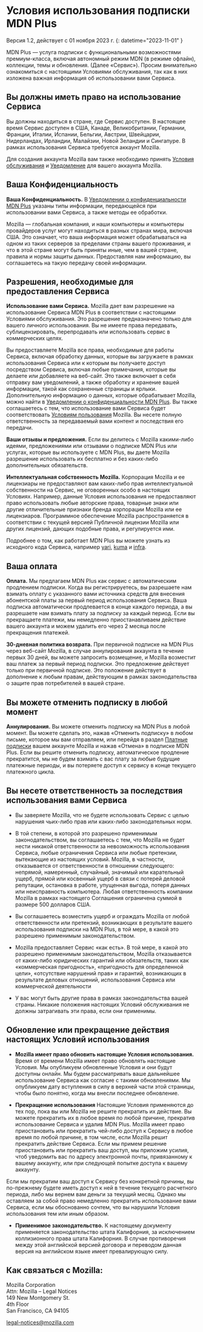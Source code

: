 # Условия использования подписки MDN Plus

Версия 1.2, действует с 01 ноября 2023 г.
{: datetime="2023-11-01" }

MDN Plus — услуга подписки с функциональными возможностями премиум-класса, включая автономный режим MDN (в режиме офлайн), коллекции, темы и обновления. (Далее «Сервис»). Просим внимательно ознакомиться с настоящими Условиями обслуживания, так как в них изложена важная информация об использовании вами Сервиса.

## Вы должны иметь право на использование Сервиса

Вы должны находиться в стране, где Сервис доступен. В настоящее время Сервис доступен в США, Канаде, Великобритании, Германии, Франции, Италии, Испании, Бельгии, Австрии, Швейцарии, Нидерландах, Ирландии, Малайзии, Новой Зеландии и Сингапуре. В рамках использования Сервиса требуется аккаунт Mozilla.

Для создания аккаунта Mozilla вам также необходимо принять [Условия обслуживания](https://www.mozilla.org/about/legal/terms/services/) и [Уведомление](https://www.mozilla.org/privacy/mozilla-accounts/) для вашего аккаунта Mozilla.

## Ваша Конфиденциальность

__Ваша Конфиденциальность.__ В [Уведомлении о конфиденциальности MDN Plus](https://www.mozilla.org/privacy/mdn-plus/) указаны типы информации, передающейся при использовании вами Сервиса, а также методы ее обработки.

Mozilla — глобальная компания, и наши компьютеры и компьютеры провайдеров услуг могут находиться в разных странах мира, включая США. Это означает, что ваша информация может обрабатываться на одном из таких серверов за пределами страны вашего проживания, и что в этой стране могут быть приняты иные, чем в вашей стране, правила и нормы защиты данных. Предоставляя нам информацию, вы соглашаетесь на такую передачу своей информации.

## Разрешения, необходимые для предоставления Сервиса

__Использование вами Сервиса.__ Mozilla дает вам разрешение на использование Сервиса MDN Plus в соответствии с настоящими Условиями обслуживания. Это разрешение предназначено только для вашего личного использования. Вы не имеете права передавать, сублицензировать, перепродавать или использовать сервис в коммерческих целях.

Вы предоставляете Mozilla все права, необходимые для работы Сервиса, включая обработку данных, которые вы загружаете в рамках использования Сервиса или к которым вы получаете доступ посредством Сервиса, включая любые примечания, которые вы делаете или добавляете на веб-сайт. Это также включает в себя отправку вам уведомлений, а также обработку и хранение вашей информации, такой как сохраненные страницы и ярлыки. Дополнительную информацию о данных, которые обрабатывает Mozilla, можно найти в [Уведомлении о конфиденциальности MDN Plus](https://www.mozilla.org/privacy/mdn-plus/).
Вы также соглашаетесь с тем, что использование вами Сервиса будет соответствовать [Условиям пользования](https://www.mozilla.org/about/legal/acceptable-use/) Mozilla. Вы несете полную ответственность за передаваемый вами контент и последствия его передачи.

__Ваши отзывы и предложения.__ Если вы делитесь с Mozilla какими-либо идеями, предложениями или отзывами о подписке MDN Plus или услугах, которые вы используете с MDN Plus, вы даете Mozilla разрешение использовать их бесплатно и без каких-либо дополнительных обязательств.

__Интеллектуальная собственность Mozilla.__ Корпорация Mozilla и ее лицензиары не предоставляют вам каких-либо прав интеллектуальной собственности на Сервис, не оговоренных особо в настоящих Условиях. Например, данные Условия использования не предоставляют право использовать любые авторские права, товарные знаки или другие отличительные признаки бренда корпорации Mozilla или ее лицензиаров. Программное обеспечение Mozilla распространяется в соответствии с текущей версией Публичной лицензии Mozilla или других лицензий, дающих подобные права, и регулируется ими.

Подробнее о том, как работает MDN Plus вы можете узнать из исходного кода Сервиса, например [yari](https://github.com/mdn/yari), [kuma](https://github.com/mdn/kuma) и [infra](https://github.com/mdn/infra).

## Ваша оплата

__Оплата.__ Мы предлагаем MDN Plus как сервис с автоматическим продлением подписки. Когда вы регистрируетесь, вы разрешаете нам взимать оплату с указанного вами источника средств для внесения абонентской платы за первый период использования Сервиса. Ваша подписка автоматически продлевается в конце каждого периода, а вы разрешаете нам взимать плату за подписку за каждый период. Если вы прекращаете платежи, мы немедленно приостанавливаем действие вашего аккаунта и можем удалить его через 2 месяца после прекращения платежей.

__30-дневная политика возврата.__ При первичной подписке на MDN Plus через веб-сайт Mozilla, в случае аннулирования аккаунта в течение первых 30 дней, вы можете запросить возмещение, и Mozilla возместит ваш платеж за первый период подписки. Это предложение действует только при первичной подписке. Это положение действует в дополнение к любым правам, действующим в рамках законодательства о защите прав потребителей в вашей стране.

## Вы можете отменить подписку в любой момент

__Аннулирования.__ Вы можете отменить подписку на MDN Plus в любой момент. Вы можете сделать это, нажав «Отменить подписку» в любом письме, которое мы вам отправляем, или перейдя в раздел [Платные подписки](https://subscriptions.firefox.com) вашем аккаунте Mozilla и нажав «Отмена» в подписке MDN Plus. Если вы решите отменить подписку, автоматическое продление прекратится, мы не будем взимать с вас плату за любые будущие платежные периоды, и вы потеряете доступ к сервису в конце текущего платежного цикла.

## Вы несете ответственность за последствия использования вами Сервиса

* Вы заверяете Mozilla, что не будете использовать Сервис с целью нарушения чьих-либо прав или каких-либо законодательных норм.

* В той степени, в которой это разрешено применимым законодательством, вы соглашаетесь с тем, что Mozilla не будет нести никакой ответственности за невозможность использования Сервиса, любые ограничения Сервиса или любые претензии, вытекающие из настоящих условий. Mozilla, в частности, отказывается от ответственности в отношении следующего: непрямой, намеренный, случайный, значимый или карательный ущерб, прямой или косвенный ущерб в связи с потерей деловой репутации, остановка в работе, упущенная выгода, потеря данных или неисправность компьютера. Любая ответственность компании Mozilla в рамках настоящего Соглашения ограничена суммой в размере 500 долларов США.

* Вы соглашаетесь возместить ущерб и ограждать Mozilla от любой ответственности или претензий, возникающих в результате вашего использования подписки на MDN Plus, в той мере, в какой это разрешено применимым законодательством.

* Mozilla предоставляет Сервис «как есть». В той мере, в какой это разрешено применимым законодательством, Mozilla отказывается от каких-либо юридических гарантий или обязательств, таких как «коммерческая пригодность», «пригодность для определенной цели», «отсутствие нарушений прав» и гарантий, возникающих в результате деловых отношений, использования Сервиса или коммерческой деятельности

* У вас могут быть другие права в рамках законодательства вашей страны. Никакие положения настоящих Условий обслуживания не должны затрагивать эти права, если они применимы.

## Обновление или прекращение действия настоящих Условий использования

* __Mozilla имеет право обновить настоящие Условия использования.__ Время от времени Mozilla имеет право обновлять настоящие Условия. Мы опубликуем обновленные Условия и они будут доступны онлайн. Мы будем рассматривать ваше дальнейшее использование Сервиса как согласие с такими обновлениями. Мы опубликуем дату вступления в силу в верхней части этой страницы, чтобы было понятно, когда мы внесли последнее обновление.

* __Прекращение использования__ Настоящие Условия применяются до тех пор, пока вы или Mozilla не решите прекратить их действие. Вы можете прекратить их в любое время по любой причине, прекратив использование Сервиса и удалив MDN Plus. Mozilla имеет право приостановить или прекратить чей-либо доступ к Сервису в любое время по любой причине, в том числе, если Mozilla решит прекратить действие Сервиса. Если мы примем решение приостановить или прекратить ваш доступ, мы приложим усилия, чтоб уведомить вас по адресу электронной почты, привязанному к вашему аккаунту, или при следующей попытке доступа к вашему аккаунту.

Если мы прекратим ваш доступ к Сервису без конкретной причины, вы по-прежнему будете иметь доступ к ней в течение текущего расчетного периода, либо мы вернем вам деньги за текущий месяц. Однако мы оставляем за собой право немедленно прекратить использование вами Сервиса, если мы обоснованно сочтем, что вы нарушили Условия использования тем или иным образом.

* __Применимое законодательство.__ К настоящему документу применяется законодательство штата Калифорния, за исключением коллизионного права штата Калифорния. В случае противоречия между этой английской версией договора и переводом данная версия на английском языке имеет превалирующую силу.

## Как связаться с Mozilla:

Mozilla Corporation  
Attn: Mozilla – Legal Notices  
149 New Montgomery St.  
4th Floor  
San Francisco, CA 94105  

legal-notices@mozilla.com
